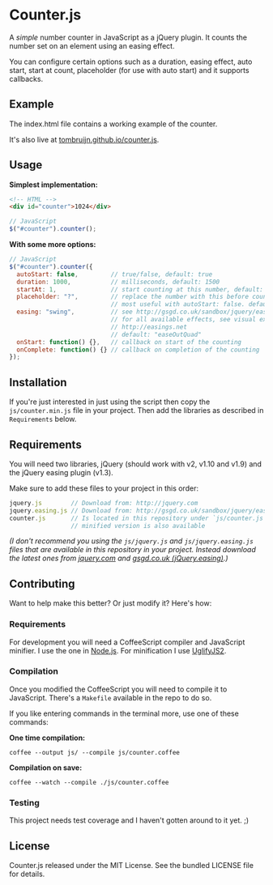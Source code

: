 # Counter.js

A _simple_ number counter in JavaScript as a jQuery plugin.
It counts the number set on an element using an easing effect.

You can configure certain options such as a duration, easing effect, auto start,
start at count, placeholder (for use with auto start) and it supports callbacks.

## Example

The index.html file contains a working example of the counter.

It's also live at
[tombruijn.github.io/counter.js](http://tombruijn.github.io/counter.js).

## Usage

__Simplest implementation:__

```html
<!-- HTML -->
<div id="counter">1024</div>
```

```javascript
// JavaScript
$("#counter").counter();
```

__With some more options:__

```javascript
// JavaScript
$("#counter").counter({
  autoStart: false,         // true/false, default: true
  duration: 1000,           // milliseconds, default: 1500
  startAt: 1,               // start counting at this number, default: 0
  placeholder: "?",         // replace the number with this before counting,
                            // most useful with autoStart: false. default: 0
  easing: "swing",          // see http://gsgd.co.uk/sandbox/jquery/easing
                            // for all available effects, see visual examples:
                            // http://easings.net
                            // default: "easeOutQuad"
  onStart: function() {},   // callback on start of the counting
  onComplete: function() {} // callback on completion of the counting
});
```

## Installation

If you're just interested in just using the script then copy the
`js/counter.min.js` file in your project.
Then add the libraries as described in `Requirements` below.

## Requirements

You will need two libraries, jQuery (should work with v2, v1.10 and v1.9)
and the jQuery easing plugin (v1.3).

Make sure to add these files to your project in this order:

```javascript
jquery.js        // Download from: http://jquery.com
jquery.easing.js // Download from: http://gsgd.co.uk/sandbox/jquery/easing/
counter.js       // Is located in this repository under `js/counter.js`
                 // minified version is also available
```

_(I don't recommend you using the `js/jquery.js` and `js/jquery.easing.js` files
that are available in this repository in your project.
Instead download the latest ones from [jquery.com](http://jquery.com/) and
[gsgd.co.uk (jQuery.easing)](http://gsgd.co.uk/sandbox/jquery/easing/).)_

## Contributing

Want to help make this better? Or just modify it? Here's how:

### Requirements

For development you will need a CoffeeScript compiler and JavaScript minifier.
I use the one in [Node.js](http://nodejs.org).
For minification I use [UglifyJS2](https://github.com/mishoo/UglifyJS2).

### Compilation

Once you modified the CoffeeScript you will need to compile it to JavaScript.
There's a `Makefile` available in the repo to do so.

If you like entering commands in the terminal more, use one of these commands:

__One time compilation:__

`coffee --output js/ --compile js/counter.coffee`

__Compilation on save:__

`coffee --watch --compile ./js/counter.coffee`

### Testing

This project needs test coverage and I haven't gotten around to it yet. ;)

## License

Counter.js released under the MIT License. See the bundled LICENSE file for details.
